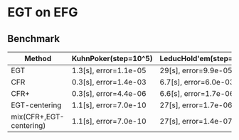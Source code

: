 # EGT on EFG

## Benchmark

| Method                  | KuhnPoker(step=10^5)  | LeducHold'em(step=10^5) | 
| ----------------------- | --------------------- | ----------------------- | 
| EGT                     | 1.3[s], error=1.1e-05 | 29[s],  error=9.9e-05   | 
| CFR                     | 0.3[s], error=1.4e-03 | 6.7[s], error=6.0e-03   | 
| CFR+                    | 0.3[s], error=4.4e-06 | 6.6[s], error=1.7e-06   | 
| EGT-centering           | 1.1[s], error=7.0e-10 | 27[s],  error=1.7e-06   | 
| mix(CFR+,EGT-centering) | 1.1[s], error=7.0e-10 | 27[s],  error=1.4e-07   | 

